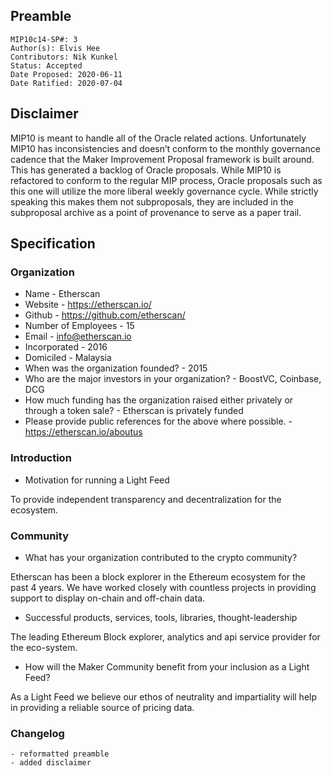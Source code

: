 ## Preamble

```
MIP10c14-SP#: 3
Author(s): Elvis Hee
Contributors: Nik Kunkel
Status: Accepted
Date Proposed: 2020-06-11
Date Ratified: 2020-07-04
```

## Disclaimer
MIP10 is meant to handle all of the Oracle related actions. Unfortunately MIP10 has inconsistencies and doesn’t conform to the monthly governance cadence that the Maker Improvement Proposal framework is built around. This has generated a backlog of Oracle proposals. While MIP10 is refactored to conform to the regular MIP process, Oracle proposals such as this one will utilize the more liberal weekly governance cycle. While strictly speaking this makes them not subproposals, they are included in the subproposal archive as a point of provenance to serve as a paper trail.

## Specification

### Organization

* Name - Etherscan
* Website - https://etherscan.io/
* Github - https://github.com/etherscan/
* Number of Employees - 15
* Email - info@etherscan.io
* Incorporated - 2016
* Domiciled - Malaysia
* When was the organization founded? - 2015
* Who are the major investors in your organization? - BoostVC, Coinbase, DCG
* How much funding has the organization raised either privately or through a token sale? - Etherscan is privately funded
* Please provide public references for the above where possible. - https://etherscan.io/aboutus

### Introduction
* Motivation for running a Light Feed

To provide independent transparency and decentralization for the ecosystem.

### Community
* What has your organization contributed to the crypto community?

Etherscan has been a block explorer in the Ethereum ecosystem for the past 4 years.
We have worked closely with countless projects in providing support to display on-chain and off-chain data.

* Successful products, services, tools, libraries, thought-leadership

The leading Ethereum Block explorer, analytics and api service provider for the eco-system.

* How will the Maker Community benefit from your inclusion as a Light Feed?

As a Light Feed we believe our ethos of neutrality and impartiality will help in providing a reliable source of pricing data.

### Changelog
	- reformatted preamble
	- added disclaimer
